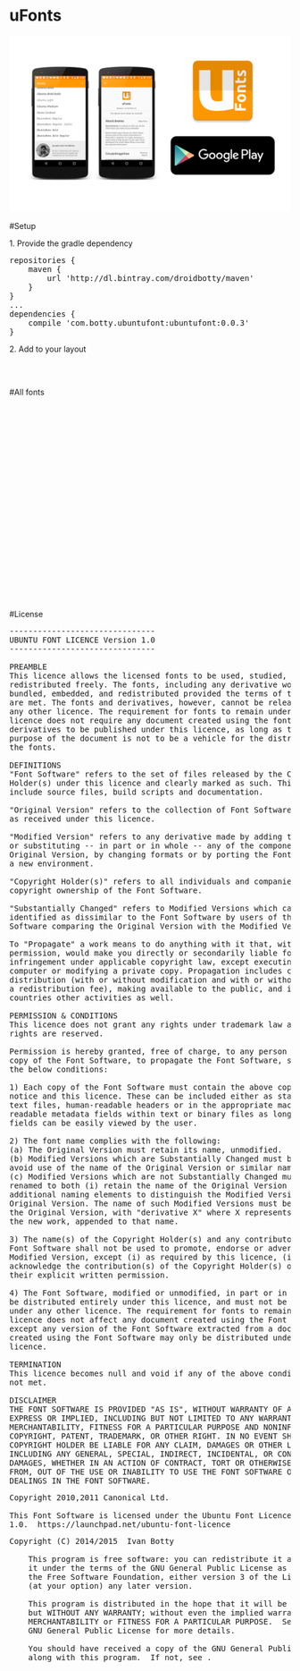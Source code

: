 # uFonts
<img src="https://raw.githubusercontent.com/BottyIvan/uFonts/master/app/screen/BANNER.png">

#Setup
<p>1. Provide the gradle dependency</p>
<pre>
repositories {
    maven {
        url 'http://dl.bintray.com/droidbotty/maven'
    }
}
...
dependencies {
    compile 'com.botty.ubuntufont:ubuntufont:0.0.3'
}
</pre>
<p>2. Add to your layout</p>
<pre>
<com.botty.ubuntufont.Regular
    android:layout_width="fill_parent"
    android:layout_height="wrap_content"
    android:text="Your text !"/>
    </pre>
    
#All fonts 
<pre>            <com.botty.ubuntufont.Regular
            android:layout_width="fill_parent"
            android:layout_height="wrap_content"
            android:text="Ubuntu Regular"
            android:textSize="20sp"
            android:paddingTop="10dp"
            android:paddingBottom="10dp" />

            <com.botty.ubuntufont.RegularItalic
            android:layout_width="fill_parent"
            android:layout_height="wrap_content"
            android:text="Ubuntu Regular Italic"
            android:textSize="20sp"
            android:paddingBottom="10dp"
            android:paddingTop="10dp" />

            <com.botty.ubuntufont.Bold
            android:layout_width="fill_parent"
            android:layout_height="wrap_content"
            android:text="Ubuntu Bold"
            android:textSize="20sp"
            android:paddingBottom="10dp"
            android:paddingTop="10dp" />

            <com.botty.ubuntufont.BoldItalic
            android:layout_width="fill_parent"
            android:layout_height="wrap_content"
            android:text="Ubuntu Bold Italic"
            android:textSize="20sp"
            android:paddingTop="10dp"
            android:paddingBottom="10dp" />

            <com.botty.ubuntufont.Light
            android:layout_width="fill_parent"
            android:layout_height="wrap_content"
            android:text="Ubuntu Light"
            android:textSize="20sp"
            android:paddingTop="10dp"
            android:paddingBottom="10dp" />

            <com.botty.ubuntufont.Medium
            android:layout_width="fill_parent"
            android:layout_height="wrap_content"
            android:text="Ubuntu Medium"
            android:textSize="20sp"
            android:paddingBottom="10dp"
            android:paddingTop="10dp" />

            <com.botty.ubuntufont.Condensed
            android:layout_width="fill_parent"
            android:layout_height="wrap_content"
            android:text="Ubuntu Condesed"
            android:textSize="20sp"
            android:paddingTop="10dp"
            android:paddingBottom="10dp" />

            <com.botty.ubuntufont.MonoRegular
            android:layout_width="fill_parent"
            android:layout_height="wrap_content"
            android:text="UbuntuMono Regular"
            android:textSize="20sp"
            android:paddingBottom="10dp"
            android:paddingTop="10dp" />

            <com.botty.ubuntufont.MonoRegularItalic
            android:layout_width="fill_parent"
            android:layout_height="wrap_content"
            android:text="UbuntuMono Regular Italic"
            android:textSize="20sp"
            android:paddingTop="10dp"
            android:paddingBottom="10dp" />

            <com.botty.ubuntufont.MonoBold
            android:layout_width="fill_parent"
            android:layout_height="wrap_content"
            android:text="UbuntuMono Bold"
            android:textSize="20sp"
            android:paddingTop="10dp"
            android:paddingBottom="10dp" />

            <com.botty.ubuntufont.MonoBoldItalic
            android:layout_width="fill_parent"
            android:layout_height="wrap_content"
            android:text="UbuntuMono Bold Regular"
            android:textSize="20sp"
            android:paddingBottom="10dp"
            android:paddingTop="10dp" />
            </pre>
#License
<pre>
-------------------------------
UBUNTU FONT LICENCE Version 1.0
-------------------------------

PREAMBLE
This licence allows the licensed fonts to be used, studied, modified and
redistributed freely. The fonts, including any derivative works, can be
bundled, embedded, and redistributed provided the terms of this licence
are met. The fonts and derivatives, however, cannot be released under
any other licence. The requirement for fonts to remain under this
licence does not require any document created using the fonts or their
derivatives to be published under this licence, as long as the primary
purpose of the document is not to be a vehicle for the distribution of
the fonts.

DEFINITIONS
"Font Software" refers to the set of files released by the Copyright
Holder(s) under this licence and clearly marked as such. This may
include source files, build scripts and documentation.

"Original Version" refers to the collection of Font Software components
as received under this licence.

"Modified Version" refers to any derivative made by adding to, deleting,
or substituting -- in part or in whole -- any of the components of the
Original Version, by changing formats or by porting the Font Software to
a new environment.

"Copyright Holder(s)" refers to all individuals and companies who have a
copyright ownership of the Font Software.

"Substantially Changed" refers to Modified Versions which can be easily
identified as dissimilar to the Font Software by users of the Font
Software comparing the Original Version with the Modified Version.

To "Propagate" a work means to do anything with it that, without
permission, would make you directly or secondarily liable for
infringement under applicable copyright law, except executing it on a
computer or modifying a private copy. Propagation includes copying,
distribution (with or without modification and with or without charging
a redistribution fee), making available to the public, and in some
countries other activities as well.

PERMISSION & CONDITIONS
This licence does not grant any rights under trademark law and all such
rights are reserved.

Permission is hereby granted, free of charge, to any person obtaining a
copy of the Font Software, to propagate the Font Software, subject to
the below conditions:

1) Each copy of the Font Software must contain the above copyright
notice and this licence. These can be included either as stand-alone
text files, human-readable headers or in the appropriate machine-
readable metadata fields within text or binary files as long as those
fields can be easily viewed by the user.

2) The font name complies with the following:
(a) The Original Version must retain its name, unmodified.
(b) Modified Versions which are Substantially Changed must be renamed to
avoid use of the name of the Original Version or similar names entirely.
(c) Modified Versions which are not Substantially Changed must be
renamed to both (i) retain the name of the Original Version and (ii) add
additional naming elements to distinguish the Modified Version from the
Original Version. The name of such Modified Versions must be the name of
the Original Version, with "derivative X" where X represents the name of
the new work, appended to that name.

3) The name(s) of the Copyright Holder(s) and any contributor to the
Font Software shall not be used to promote, endorse or advertise any
Modified Version, except (i) as required by this licence, (ii) to
acknowledge the contribution(s) of the Copyright Holder(s) or (iii) with
their explicit written permission.

4) The Font Software, modified or unmodified, in part or in whole, must
be distributed entirely under this licence, and must not be distributed
under any other licence. The requirement for fonts to remain under this
licence does not affect any document created using the Font Software,
except any version of the Font Software extracted from a document
created using the Font Software may only be distributed under this
licence.

TERMINATION
This licence becomes null and void if any of the above conditions are
not met.

DISCLAIMER
THE FONT SOFTWARE IS PROVIDED "AS IS", WITHOUT WARRANTY OF ANY KIND,
EXPRESS OR IMPLIED, INCLUDING BUT NOT LIMITED TO ANY WARRANTIES OF
MERCHANTABILITY, FITNESS FOR A PARTICULAR PURPOSE AND NONINFRINGEMENT OF
COPYRIGHT, PATENT, TRADEMARK, OR OTHER RIGHT. IN NO EVENT SHALL THE
COPYRIGHT HOLDER BE LIABLE FOR ANY CLAIM, DAMAGES OR OTHER LIABILITY,
INCLUDING ANY GENERAL, SPECIAL, INDIRECT, INCIDENTAL, OR CONSEQUENTIAL
DAMAGES, WHETHER IN AN ACTION OF CONTRACT, TORT OR OTHERWISE, ARISING
FROM, OUT OF THE USE OR INABILITY TO USE THE FONT SOFTWARE OR FROM OTHER
DEALINGS IN THE FONT SOFTWARE.
</pre>
<pre>
Copyright 2010,2011 Canonical Ltd.

This Font Software is licensed under the Ubuntu Font Licence, Version
1.0.  https://launchpad.net/ubuntu-font-licence
</pre>
<pre>
Copyright (C) 2014/2015  Ivan Botty

    This program is free software: you can redistribute it and/or modify
    it under the terms of the GNU General Public License as published by
    the Free Software Foundation, either version 3 of the License, or
    (at your option) any later version.

    This program is distributed in the hope that it will be useful,
    but WITHOUT ANY WARRANTY; without even the implied warranty of
    MERCHANTABILITY or FITNESS FOR A PARTICULAR PURPOSE.  See the
    GNU General Public License for more details.

    You should have received a copy of the GNU General Public License
    along with this program.  If not, see <http://www.gnu.org/licenses/>.
    </pre>

  
